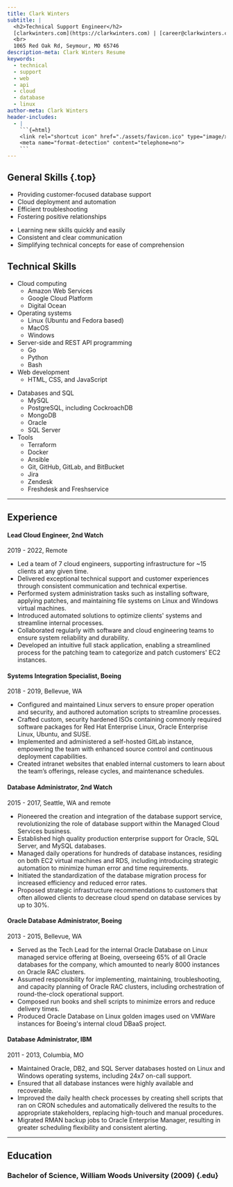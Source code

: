 ```yaml
---
title: Clark Winters
subtitle: |
  <h2>Technical Support Engineer</h2>
  [clarkwinters.com](https://clarkwinters.com) | [career@clarkwinters.com](mailto:career@clarkwinters.com) | [417-880-6924](tel:+14178806924)
  <br>
  1065 Red Oak Rd, Seymour, MO 65746
description-meta: Clark Winters Resume
keywords:
  - technical
  - support
  - web
  - api
  - cloud
  - database
  - linux
author-meta: Clark Winters
header-includes:
  - |
    ```{=html}
    <link rel="shortcut icon" href="./assets/favicon.ico" type="image/x-icon">
    <meta name="format-detection" content="telephone=no">
    ```
---
```


<!-- markdownlint-disable MD033 MD001 -->

## General Skills {.top}

<div class="skills">
<div>

- Providing customer-focused database support
- Cloud deployment and automation
- Efficient troubleshooting
- Fostering positive relationships

</div>

<div>

- Learning new skills quickly and easily
- Consistent and clear communication
- Simplifying technical concepts for ease of comprehension

</div>
</div>

## Technical Skills

<div class="skills">
<div>

- Cloud computing
  - Amazon Web Services
  - Google Cloud Platform
  - Digital Ocean
- Operating systems
  - Linux (Ubuntu and Fedora based)
  - MacOS
  - Windows
- Server-side and REST API programming
  - Go
  - Python
  - Bash
- Web development
  - HTML, CSS, and JavaScript

</div>
<div>

- Databases and SQL
  - MySQL
  - PostgreSQL, including CockroachDB
  - MongoDB
  - Oracle
  - SQL Server
- Tools
  - Terraform
  - Docker
  - Ansible
  - Git, GitHub, GitLab, and BitBucket
  - Jira
  - Zendesk
  - Freshdesk and Freshservice

</div>
</div>

---

<div class="xp"><!-- keep div -->

## Experience

<div class="job"><!-- keep div -->

#### Lead Cloud Engineer, 2nd Watch

2019 - 2022, Remote

- Led a team of 7 cloud engineers, supporting infrastructure for ~15 clients at any given time.
- Delivered exceptional technical support and customer experiences through consistent communication and technical expertise.
- Performed system administration tasks such as installing software, applying patches, and maintaining file systems on Linux and Windows virtual machines.
- Introduced automated solutions to optimize clients' systems and streamline internal processes.
- Collaborated regularly with software and cloud engineering teams to ensure system reliability and durability.
- Developed an intuitive full stack application, enabling a streamlined process for the patching team to categorize and patch customers' EC2 instances.

</div>

<div class="job"><!-- keep div -->

#### Systems Integration Specialist, Boeing

2018 - 2019, Bellevue, WA

- Configured and maintained Linux servers to ensure proper operation and security, and authored automation scripts to streamline processes.
- Crafted custom, security hardened ISOs containing commonly required software packages for Red Hat Enterprise Linux, Oracle Enterprise Linux, Ubuntu, and SUSE.
- Implemented and administered a self-hosted GitLab instance, empowering the team with enhanced source control and continuous deployment capabilities.
- Created intranet websites that enabled internal customers to learn about the team’s offerings, release cycles, and maintenance schedules.

</div>

<div class="job"><!-- keep div -->

#### Database Administrator, 2nd Watch

2015 - 2017, Seattle, WA and remote

- Pioneered the creation and integration of the database support service, revolutionizing the role of database support within the Managed Cloud Services business.
- Established high quality production enterprise support for Oracle, SQL Server, and MySQL databases.
- Managed daily operations for hundreds of database instances, residing on both EC2 virtual machines and RDS, including introducing strategic automation to minimize human error and time requirements.
- Initiated the standardization of the database migration process for increased efficiency and reduced error rates.
- Proposed strategic infrastructure recommendations to customers that often allowed clients to decrease cloud spend on database services by up to 30%.

</div>

<div class="job"><!-- keep div -->

#### Oracle Database Administrator, Boeing

2013 - 2015, Bellevue, WA

- Served as the Tech Lead for the internal Oracle Database on Linux managed service offering at Boeing, overseeing 65% of all Oracle databases for the company, which amounted to nearly 8000 instances on Oracle RAC clusters.
- Assumed responsibility for implementing, maintaining, troubleshooting, and capacity planning of Oracle RAC clusters, including orchestration of round-the-clock operational support.
- Composed run books and shell scripts to minimize errors and reduce delivery times.
- Produced Oracle Database on Linux golden images used on VMWare instances for Boeing's internal cloud DBaaS project.

</div>

<div class="job"><!-- keep div -->

#### Database Administrator, IBM

2011 - 2013, Columbia, MO

- Maintained Oracle, DB2, and SQL Server databases hosted on Linux and Windows operating systems, including 24x7 on-call support.
- Ensured that all database instances were highly available and recoverable.
- Improved the daily health check processes by creating shell scripts that ran on CRON schedules and automatically delivered the results to the appropriate stakeholders, replacing high-touch and manual procedures.
- Migrated RMAN backup jobs to Oracle Enterprise Manager, resulting in greater scheduling flexibility and consistent alerting.

</div>

</div>
<!-- <p class="spacer"></p> -->

---

<div>

## Education

### Bachelor of Science, William Woods University (2009) {.edu}

</div>
